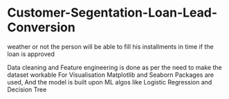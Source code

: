 # Customer-Segentation-Loan-Lead-Conversion
weather or not the person will be able to fill his installments in time if the loan is approved

Data cleaning and Feature engineering is done as per the need to make the dataset workable
For Visualisation Matplotlib and Seaborn Packages are used,
And the model is built upon ML algos like Logistic Regression and Decision Tree
